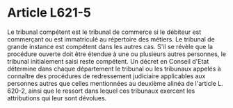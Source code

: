 # Article L621-5

Le tribunal compétent est le tribunal de commerce si le débiteur est commerçant ou est immatriculé au répertoire des métiers. Le tribunal de grande instance est compétent dans les autres cas. S'il se révèle que la procédure ouverte doit être étendue à une ou plusieurs autres personnes, le tribunal initialement saisi reste compétent.   Un décret en Conseil d'Etat détermine dans chaque département le tribunal ou les tribunaux appelés à connaître des procédures de redressement judiciaire applicables aux personnes autres que celles mentionnées au deuxième alinéa de l'article L. 620-2, ainsi que le ressort dans lequel ces tribunaux exercent les attributions qui leur sont dévolues.